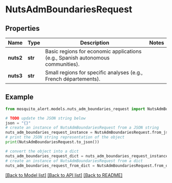 # NutsAdmBoundariesRequest


## Properties

Name | Type | Description | Notes
------------ | ------------- | ------------- | -------------
**nuts2** | **str** | Basic regions for economic applications (e.g., Spanish autonomous communities). | 
**nuts3** | **str** | Small regions for specific analyses (e.g., French départements). | 

## Example

```python
from mosquito_alert.models.nuts_adm_boundaries_request import NutsAdmBoundariesRequest

# TODO update the JSON string below
json = "{}"
# create an instance of NutsAdmBoundariesRequest from a JSON string
nuts_adm_boundaries_request_instance = NutsAdmBoundariesRequest.from_json(json)
# print the JSON string representation of the object
print(NutsAdmBoundariesRequest.to_json())

# convert the object into a dict
nuts_adm_boundaries_request_dict = nuts_adm_boundaries_request_instance.to_dict()
# create an instance of NutsAdmBoundariesRequest from a dict
nuts_adm_boundaries_request_from_dict = NutsAdmBoundariesRequest.from_dict(nuts_adm_boundaries_request_dict)
```
[[Back to Model list]](../README.md#documentation-for-models) [[Back to API list]](../README.md#documentation-for-api-endpoints) [[Back to README]](../README.md)


